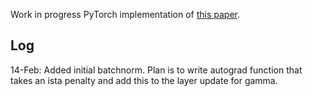 Work in progress PyTorch implementation of [this paper](https://arxiv.org/abs/1802.00124).

## Log
14-Feb: Added initial batchnorm. Plan is to write autograd function that takes an ista penalty and add this to the layer update for gamma.
